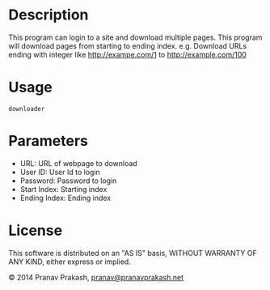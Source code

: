# Description
This program can login to a site and download multiple pages. This program will download pages from starting to ending index. e.g. Download URLs ending with integer like http://exampe.com/1 to http://example.com/100
# Usage
```
downloader
```
# Parameters
 * URL: URL of webpage to download
 * User ID: User Id to login
 * Password: Password to login
 * Start Index: Starting index
 * Ending Index: Ending index

# License
This software is distributed on an "AS IS" basis, WITHOUT WARRANTY OF ANY KIND, either express or implied.

&copy;  2014 Pranav Prakash, <pranav@pranavprakash.net>
